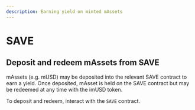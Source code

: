 ```yaml
---
description: Earning yield on minted mAssets
---
```


# SAVE

## Deposit and redeem mAssets from SAVE

mAssets \(e.g. mUSD\) may be deposited into the relevant SAVE contract to earn a yield. Once deposited, mAsset is held on the SAVE contract but may be redeemed at any time with the imUSD token. 

To deposit and redeem, interact with the `SAVE` contract. 



